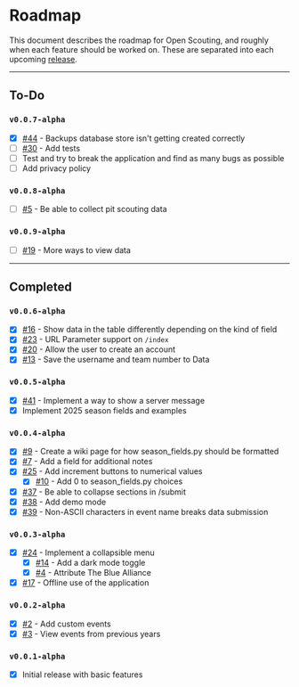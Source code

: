 # Roadmap
This document describes the roadmap for Open Scouting, and roughly when each feature should be worked on. These are separated into each upcoming [release](https://github.com/nfoert/open-scouting/releases).

---

## To-Do

### `v0.0.7-alpha`
- [x] [#44](https://github.com/nfoert/open-scouting/issues/44) - Backups database store isn't getting created correctly
- [ ] [#30](https://github.com/nfoert/open-scouting/issues/30) - Add tests
- [ ] Test and try to break the application and find as many bugs as possible
- [ ] Add privacy policy

### `v0.0.8-alpha`
- [ ] [#5](https://github.com/nfoert/open-scouting/issues/5) - Be able to collect pit scouting data

### `v0.0.9-alpha`
- [ ] [#19](https://github.com/nfoert/open-scouting/issues/19) - More ways to view data

---
## Completed
### `v0.0.6-alpha`
- [x] [#16](https://github.com/nfoert/open-scouting/issues/16) - Show data in the table differently depending on the kind of field
- [x] [#23](https://github.com/nfoert/open-scouting/issues/23) - URL Parameter support on `/index`
- [x] [#20](https://github.com/nfoert/open-scouting/issues/20) - Allow the user to create an account
- [x] [#13](https://github.com/nfoert/open-scouting/issues/13) - Save the username and team number to Data

### `v0.0.5-alpha`
- [x] [#41](https://github.com/nfoert/open-scouting/issues/41) - Implement a way to show a server message
- [x] Implement 2025 season fields and examples

### `v0.0.4-alpha`
- [x] [#9](https://github.com/nfoert/open-scouting/issues/9) - Create a wiki page for how season_fields.py should be formatted
- [x] [#7](https://github.com/nfoert/open-scouting/issues/7) - Add a field for additional notes
- [x] [#25](https://github.com/nfoert/open-scouting/issues/25) - Add increment buttons to numerical values
  - [x] [#10](https://github.com/nfoert/open-scouting/issues/10) - Add 0 to season_fields.py choices
- [x] [#37](https://github.com/nfoert/open-scouting/issues/37) - Be able to collapse sections in /submit
- [x] [#38](https://github.com/nfoert/open-scouting/issues/38) - Add demo mode
- [x] [#39](https://github.com/nfoert/open-scouting/issues/39) - Non-ASCII characters in event name breaks data submission

### `v0.0.3-alpha`
- [x] [#24](https://github.com/nfoert/open-scouting/issues/24) - Implement a collapsible menu
  - [x] [#14](https://github.com/nfoert/open-scouting/issues/14) - Add a dark mode toggle
  - [x] [#4](https://github.com/nfoert/open-scouting/issues/4) - Attribute The Blue Alliance
- [x] [#17](https://github.com/nfoert/open-scouting/issues/17) - Offline use of the application

### `v0.0.2-alpha`
- [x] [#2](https://github.com/nfoert/open-scouting/issues/2) - Add custom events
- [x] [#3](https://github.com/nfoert/open-scouting/issues/3) - View events from previous years

### `v0.0.1-alpha`
- [x] Initial release with basic features